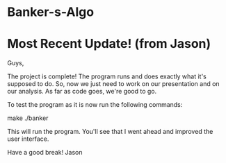 # Banker-s-Algo

# Most Recent Update! (from Jason)

Guys, 

The project is complete! The program runs and does exactly what it's
supposed to do. So, now we just need to work on our presentation
and on our analysis. As far as code goes, we're good to go.

To test the program as it is now run the following commands: 

make
./banker

This will run the program. You'll see that I went ahead and 
improved the user interface. 

Have a good break! 
Jason
